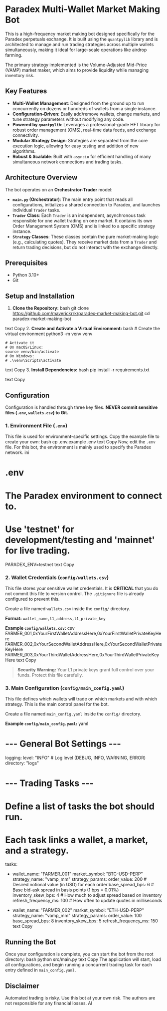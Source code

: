 # Paradex Multi-Wallet Market Making Bot

This is a high-frequency market making bot designed specifically for the Paradex perpetuals exchange. It is built using the `quantpylib` library and is architected to manage and run trading strategies across multiple wallets simultaneously, making it ideal for large-scale operations like airdrop farming.

The primary strategy implemented is the Volume-Adjusted Mid-Price (VAMP) market maker, which aims to provide liquidity while managing inventory risk.

## Key Features

-   **Multi-Wallet Management**: Designed from the ground up to run concurrently on dozens or hundreds of wallets from a single instance.
-   **Configuration-Driven**: Easily add/remove wallets, change markets, and tune strategy parameters without modifying any code.
-   **Powered by `quantpylib`**: Leverages a professional-grade HFT library for robust order management (OMS), real-time data feeds, and exchange connectivity.
-   **Modular Strategy Design**: Strategies are separated from the core execution logic, allowing for easy testing and addition of new algorithms.
-   **Robust & Scalable**: Built with `asyncio` for efficient handling of many simultaneous network connections and trading tasks.

## Architecture Overview

The bot operates on an **Orchestrator-Trader** model:

-   **`main.py` (Orchestrator)**: The main entry point that reads all configurations, initializes a shared connection to Paradex, and launches individual `Trader` tasks.
-   **`Trader` Class**: Each `Trader` is an independent, asynchronous task responsible for one wallet trading on one market. It contains its own Order Management System (OMS) and is linked to a specific strategy instance.
-   **`Strategy` Classes**: These classes contain the pure market-making logic (e.g., calculating quotes). They receive market data from a `Trader` and return trading decisions, but do not interact with the exchange directly.

## Prerequisites

-   Python 3.10+
-   Git

## Setup and Installation

1.  **Clone the Repository:**
bash
    git clone https://github.com/maverickrrk/paradex-market-making-bot.git
    cd paradex-market-making-bot
    
text
Copy
2.  **Create and Activate a Virtual Environment:**
bash
    # Create the virtual environment
    python3 -m venv venv

    # Activate it
    # On macOS/Linux:
    source venv/bin/activate
    # On Windows:
    # .\venv\Scripts\activate
    
text
Copy
3.  **Install Dependencies:**
bash
    pip install -r requirements.txt
    
text
Copy
## Configuration

Configuration is handled through three key files. **NEVER commit sensitive files (`.env`, `wallets.csv`) to Git.**

### 1. Environment File (`.env`)

This file is used for environment-specific settings. Copy the example file to create your own:
bash
cp .env.example .env
text
Copy
Now, edit the `.env` file. For this bot, the environment is mainly used to specify the Paradex network.
ini
# .env
# The Paradex environment to connect to.
# Use 'testnet' for development/testing and 'mainnet' for live trading.
PARADEX_ENV=testnet
text
Copy
### 2. Wallet Credentials (`config/wallets.csv`)

This file stores your sensitive wallet credentials. It is **CRITICAL** that you do not commit this file to version control. The `.gitignore` file is already configured to prevent this.

Create a file named `wallets.csv` inside the `config/` directory.

**Format:** `wallet_name,l1_address,l1_private_key`

**Example `config/wallets.csv`:**
csv
FARMER_001,0xYourFirstWalletAddressHere,0xYourFirstWalletPrivateKeyHere
FARMER_002,0xYourSecondWalletAddressHere,0xYourSecondWalletPrivateKeyHere
FARMER_003,0xYourThirdWalletAddressHere,0xYourThirdWalletPrivateKeyHere
text
Copy
> **Security Warning:** Your L1 private keys grant full control over your funds. Protect this file carefully.

### 3. Main Configuration (`config/main_config.yaml`)

This file defines which wallets will trade on which markets and with which strategy. This is the main control panel for the bot.

Create a file named `main_config.yaml` inside the `config/` directory.

**Example `config/main_config.yaml`:**
yaml
# --- General Bot Settings ---
logging:
  level: "INFO"  # Log level (DEBUG, INFO, WARNING, ERROR)
  directory: "logs"

# --- Trading Tasks ---
# Define a list of tasks the bot should run.
# Each task links a wallet, a market, and a strategy.
tasks:
  - wallet_name: "FARMER_001"
    market_symbol: "BTC-USD-PERP"
    strategy_name: "vamp_mm"
    strategy_params:
      order_value: 200        # Desired notional value (in USD) for each order
      base_spread_bps: 6      # Base bid-ask spread in basis points (1 bps = 0.01%)
      inventory_skew_bps: 4   # How much to adjust spread based on inventory
      refresh_frequency_ms: 100 # How often to update quotes in milliseconds

  - wallet_name: "FARMER_002"
    market_symbol: "ETH-USD-PERP"
    strategy_name: "vamp_mm"
    strategy_params:
      order_value: 100
      base_spread_bps: 8
      inventory_skew_bps: 5
      refresh_frequency_ms: 150
text
Copy
## Running the Bot

Once your configuration is complete, you can start the bot from the root directory:
bash
python src/main.py
text
Copy
The application will start, load all configurations, and begin running a concurrent trading task for each entry defined in `main_config.yaml`.

## Disclaimer

Automated trading is risky. Use this bot at your own risk. The authors are not responsible for any financial losses. Al
